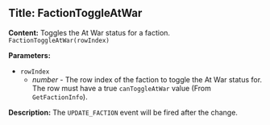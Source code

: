 ## Title: FactionToggleAtWar

**Content:**
Toggles the At War status for a faction.
`FactionToggleAtWar(rowIndex)`

**Parameters:**
- `rowIndex`
  - *number* - The row index of the faction to toggle the At War status for. The row must have a true `canToggleAtWar` value (From `GetFactionInfo`).

**Description:**
The `UPDATE_FACTION` event will be fired after the change.